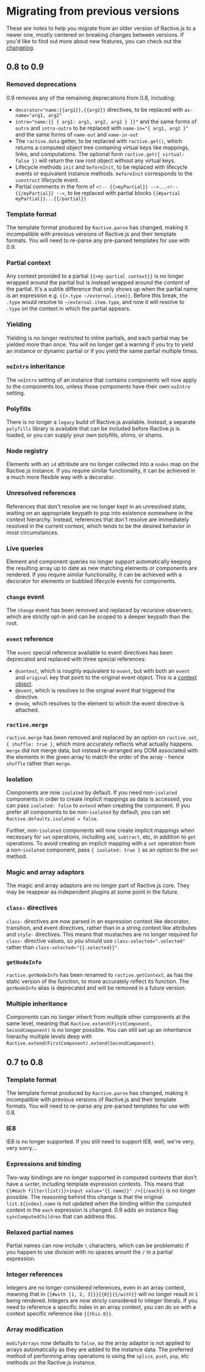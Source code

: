 # Migrating from previous versions

These are notes to help you migrate from an older version of Ractive.js to a newer one, mostly centered on breaking changes between versions. If you'd like to find out more about new features, you can check out the [changelog](https://github.com/ractivejs/ractive/blob/dev/CHANGELOG.md).

## 0.8 to 0.9

### Removed deprecations

0.9 removes any of the remaining deprecations from 0.8, including:

* `decorator="name:{{arg1}},{{arg2}}` directives, to be replaced with `as-name="arg1, arg2"`
* `intro="name:{{ { arg1: arg1, arg2, arg2 } }}"` and the same forms of `outro` and `intro-outro` to be replaced with `name-in="{ arg1, arg2 }"` and the same forms of `name-out` and `name-in-out`
* The `ractive.data` getter, to be replaced with `ractive.get()`, which returns a computed object tree containing virtual keys like mappings, links, and computations. The optional form `ractive.get({ virtual: false })` will return the raw root object without any virtual keys.
* Lifecycle methods `init` and `beforeInit`, to be replaced with lifecycle events or equivalent instance methods. `beforeInit` corresponds to the `construct` lifecycle event.
* Partial comments in the form of `<!-- {{>myPartial}} -->...<!-- {{/myPartial}} -->`, to be replaced with partial blocks `{{#partial myPartial}}...{{/partial}}`

### Template format

The template format produced by `Ractive.parse` has changed, making it incompatible with previous versions of Ractive.js and their template formats. You will need to re-parse any pre-parsed templates for use with 0.9.

### Partial context

Any context provided to a partial `{{>my-partial context}}` is no longer wrapped around the partial but is instead wrapped around the _content_ of the partial. It's a subtle difference that only shows up when the partial name is an expression e.g. `{{>.type ~/external.item}}`. Before this break, the `.type` would resolve to `~/external.item.type`, and now it will resolve to `.type` on the context in which the partial appears.

### Yielding

Yielding is no longer restricted to inline partials, and each partial may be yielded more than once. You will no longer get a warning if you try to yield an instance or dynamic partial or if you yield the same partial multiple times.

### `noIntro` inheritance

The `noIntro` setting of an instance that contains components will now apply to the components too, unless those components have their own `noIntro` setting.

### Polyfills

There is no longer a `legacy` build of Ractive.js available. Instead, a separate `polyfills` library is available that can be included before Ractive.js is loaded, or you can supply your own polyfills, shims, or shams.

### Node registry

Elements with an `id` attribute are no longer collected into a `nodes` map on the Ractive.js instance. If you require similar functionality, it can be achieved in a much more flexible way with a decorator.

### Unresolved references

References that don't resolve are no longer kept in an unresolved state, waiting on an appropriate keypath to pop into existence somewhere in the context hierarchy. Instead, references that don't resolve are immediately resolved in the current context, which tends to be the desired behavior in most circumstances.

### Live queries

Element and component queries no longer support automatically keeping the resulting array up to date as new matching elements or components are rendered. If you require similar functionality, it can be achieved with a decorator for elements or bubbled lifecycle events for components.

### `change` event

The `change` event has been removed and replaced by recursive observers, which are strictly opt-in and can be scoped to a deeper keypath than the root.

### `event` reference

The `event` special reference available to event directives has been deprecated and replaced with three special references:

* `@context`, which is roughly equivalent to `event`, but with both an `event` and `original` key that point to the original event object. This is a [context object](/api/context.md).
* `@event`, which is resolves to the original event that triggered the directive.
* `@node`, which resolves to the element to which the event directive is attached.

### `ractive.merge`

`ractive.merge` has been removed and replaced by an option on `ractive.set`, `{ shuffle: true }`, which more accurately reflects what actually happens. `merge` did not merge data, but instead re-arranged any DOM associated with the elements in the given array to match the order of the array - hence `shuffle` rather than `merge`.

### Isolation

Components are now `isolated` by default. If you need non-`isolated` components in order to create implicit mappings as data is accessed, you can pass `isolated: false` to `extend` when creating the component. If you prefer all components to be non-`isolated` by default, you can set `Ractive.defaults.isolated = false`.

Further, non-`isolated` components will now create implicit mappings when necessary for `set` operations, including `add`, `subtract`, etc, in addition to `get` operations. To avoid creating an implicit mapping with a `set` operation from a non-`isolated` component, pass `{ isolated: true }` as an option to the `set` method.

### Magic and array adaptors

The magic and array adaptors are no longer part of Ractive.js core. They may be reappear as independent plugins at some point in the future.

### `class-` directives

`class-` directives are now parsed in an expression context like decorator, transition, and event directives, rather than in a string context like attributes and `style-` directives. This means that mustaches are no longer required for `class-` directive values, so you should use `class-selected=".selected"` rather than `class-selected="{{.selected}}"`.

### `getNodeInfo`

`ractive.getNodeInfo` has been renamed to `ractive.getContext`, as has the static version of the function, to more accurately reflect its function. The `getNodeInfo` alias is deprecated and will be removed in a future version.

### Multiple inheritance

Components can no longer inherit from multiple other components at the same level, meaning that `Ractive.extend(FirstComponent, SecondComponent)` is no longer possible. You can still set up an inheritance hierachy multiple levels deep with `Ractive.extend(FirstComponent).extend(SecondComponent)`.

## 0.7 to 0.8

### Template format

The template format produced by `Ractive.parse` has changed, making it incompatible with previous versions of Ractive.js and their template formats. You will need to re-parse any pre-parsed templates for use with 0.8.

### IE8

IE8 is no longer supported. If you still need to support IE8, well, we're very, very sorry...

### Expressions and binding

Two-way bindings are no longer supported in computed contexts that don't have a `set`ter, including template expression contexts. This means that `{{#each filter(list)}}<input value="{{.name}}" />{{/each}}` is no longer possible. The reasoning behind this change is that the original `list.${index}.name` is not updated when the binding within the computed context in the `each` expression is changed. 0.9 adds an instance flag `syncComputedChildren` that can address this.

### Relaxed partial names

Partial names can now include `\` characters, which can be problematic if you happen to use division with no spaces arount the `/` in a partial expression.

### Integer references

Integers are no longer considered references, even in an array context, meaning that in `{{#with [1, 2, 3]}}{{0}}{{/with}}` will no longer result in `1` being rendered. Integers are now stricly considered to integer literals. If you need to reference a specific index in an array context, you can do so with a context specific reference like `{{this.0}}`.

### Array modification

`modifyArrays` now defaults to `false`, so the array adaptor is not applied to arrays automatically as they are added to the instance data. The preferred method of performing array operations is using the `splice`, `push`, `pop`, etc methods on the Ractive.js instance.
